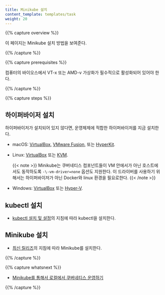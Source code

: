 ```yaml
---
title: Minikube 설치
content_template: templates/task
weight: 20
---
```


{{% capture overview %}}

이 페이지는 Minikube 설치 방법을 보여준다.

{{% /capture %}}

{{% capture prerequisites %}}

컴퓨터의 바이오스에서 VT-x 또는 AMD-v 가상화가 필수적으로 활성화되어 있어야 한다.

{{% /capture %}}

{{% capture steps %}}

## 하이퍼바이저 설치

하이퍼바이저가 설치되어 있지 않다면, 운영체제에 적합한 하이퍼바이저를 지금 설치한다.

* macOS: [VirtualBox](https://www.virtualbox.org/wiki/Downloads), 
[VMware Fusion](https://www.vmware.com/products/fusion), 또는 
[HyperKit](https://github.com/moby/hyperkit).

* Linux: [VirtualBox](https://www.virtualbox.org/wiki/Downloads) 또는 
[KVM](http://www.linux-kvm.org/).

  {{< note >}}
  Minikube는 쿠버네티스 컴포넌트들이 VM 안에서가 아닌 호스트에서도 동작하도록 `-\-vm-driver=none` 옵션도 지원한다. 이 드라이버를 사용하기 위해서는 하이퍼바이저가 아닌 Docker와 linux 환경을 필요로한다.
  {{< /note >}}

* Windows: [VirtualBox](https://www.virtualbox.org/wiki/Downloads) 또는 
[Hyper-V](https://msdn.microsoft.com/en-us/virtualization/hyperv_on_windows/quick_start/walkthrough_install).

## kubectl 설치

* [kubectl 설치 및 설정](/docs/tasks/tools/install-kubectl/)의 지침에 따라 kubectl을 설치한다.

## Minikube 설치

* [최신 릴리즈](https://github.com/kubernetes/minikube/releases)의 지침에 따라 Minikube를 설치한다.

{{% /capture %}}

{{% capture whatsnext %}}

* [Minikube를 통해서 로컬에서 쿠버네티스 운영하기](/docs/getting-started-guides/minikube/)

{{% /capture %}}


